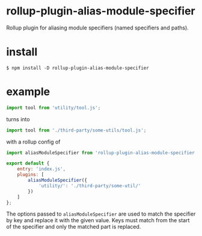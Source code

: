 rollup-plugin-alias-module-specifier
===

Rollup plugin for aliasing module specifiers (named specifiers and paths).

# install
```
$ npm install -D rollup-plugin-alias-module-specifier
```

# example

```js
import tool from 'utility/tool.js';
```

turns into

```js
import tool from './third-party/some-utils/tool.js';
```

with a rollup config of

```js
import aliasModuleSpecifier from 'rollup-plugin-alias-module-specifier';

export default {
    entry: 'index.js',
    plugins: [
        aliasModuleSpecifier({
            'utility/': './third-party/some-util/'
        })
    ]
};
```

The options passed to `aliasModuleSpecifier` are used to match the specifier by key and replace it with the given value. Keys must match from the start of the specifier and only the matched part is replaced.
